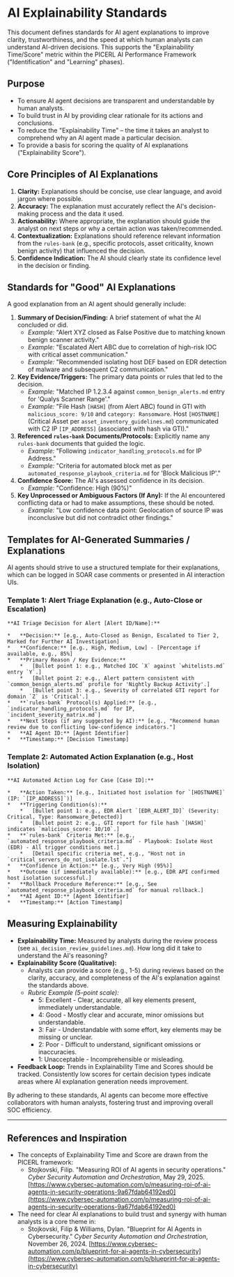# AI Explainability Standards

This document defines standards for AI agent explanations to improve clarity, trustworthiness, and the speed at which human analysts can understand AI-driven decisions. This supports the "Explainability Time/Score" metric within the PICERL AI Performance Framework ("Identification" and "Learning" phases).

## Purpose

-   To ensure AI agent decisions are transparent and understandable by human analysts.
-   To build trust in AI by providing clear rationale for its actions and conclusions.
-   To reduce the "Explainability Time" – the time it takes an analyst to comprehend why an AI agent made a particular decision.
-   To provide a basis for scoring the quality of AI explanations ("Explainability Score").

## Core Principles of AI Explanations

1.  **Clarity:** Explanations should be concise, use clear language, and avoid jargon where possible.
2.  **Accuracy:** The explanation must accurately reflect the AI's decision-making process and the data it used.
3.  **Actionability:** Where appropriate, the explanation should guide the analyst on next steps or why a certain action was taken/recommended.
4.  **Contextualization:** Explanations should reference relevant information from the `rules-bank` (e.g., specific protocols, asset criticality, known benign activity) that influenced the decision.
5.  **Confidence Indication:** The AI should clearly state its confidence level in the decision or finding.

## Standards for "Good" AI Explanations

A good explanation from an AI agent should generally include:

1.  **Summary of Decision/Finding:** A brief statement of what the AI concluded or did.
    -   *Example:* "Alert XYZ closed as False Positive due to matching known benign scanner activity."
    -   *Example:* "Escalated Alert ABC due to correlation of high-risk IOC with critical asset communication."
    -   *Example:* "Recommended isolating host DEF based on EDR detection of malware and subsequent C2 communication."
2.  **Key Evidence/Triggers:** The primary data points or rules that led to the decision.
    -   *Example:* "Matched IP 1.2.3.4 against `common_benign_alerts.md` entry for 'Qualys Scanner Range'."
    -   *Example:* "File Hash `[HASH]` (from Alert ABC) found in GTI with `malicious_score: 9/10` and `category: Ransomware`. Host `[HOSTNAME]` (Critical Asset per `asset_inventory_guidelines.md`) communicated with C2 IP `[IP_ADDRESS]` (associated with hash via GTI)."
3.  **Referenced `rules-bank` Documents/Protocols:** Explicitly name any `rules-bank` documents that guided the logic.
    -   *Example:* "Following `indicator_handling_protocols.md` for IP Address."
    -   *Example:* "Criteria for automated block met as per `automated_response_playbook_criteria.md` for 'Block Malicious IP'."
4.  **Confidence Score:** The AI's assessed confidence in its decision.
    -   *Example:* "Confidence: High (90%)"
5.  **Key Unprocessed or Ambiguous Factors (If Any):** If the AI encountered conflicting data or had to make assumptions, these should be noted.
    -   *Example:* "Low confidence data point: Geolocation of source IP was inconclusive but did not contradict other findings."

## Templates for AI-Generated Summaries / Explanations

AI agents should strive to use a structured template for their explanations, which can be logged in SOAR case comments or presented in AI interaction UIs.

### Template 1: Alert Triage Explanation (e.g., Auto-Close or Escalation)

```
**AI Triage Decision for Alert [Alert ID/Name]:**

*   **Decision:** [e.g., Auto-Closed as Benign, Escalated to Tier 2, Marked for Further AI Investigation]
*   **Confidence:** [e.g., High, Medium, Low] - [Percentage if available, e.g., 85%]
*   **Primary Reason / Key Evidence:**
    *   [Bullet point 1: e.g., Matched IOC `X` against `whitelists.md` entry `Y`.]
    *   [Bullet point 2: e.g., Alert pattern consistent with `common_benign_alerts.md` profile for 'Nightly Backup Activity'.]
    *   [Bullet point 3: e.g., Severity of correlated GTI report for domain `Z` is 'Critical'.]
*   **`rules-bank` Protocol(s) Applied:** [e.g., `indicator_handling_protocols.md` for IP, `incident_severity_matrix.md`]
*   **Next Steps (if any suggested by AI):** [e.g., "Recommend human review due to conflicting low-confidence indicators."]
*   **AI Agent ID:** [Agent Identifier]
*   **Timestamp:** [Decision Timestamp]
```

### Template 2: Automated Action Explanation (e.g., Host Isolation)

```
**AI Automated Action Log for Case [Case ID]:**

*   **Action Taken:** [e.g., Initiated host isolation for `[HOSTNAME]` (IP: `[IP_ADDRESS]`)]
*   **Triggering Condition(s):**
    *   [Bullet point 1: e.g., EDR Alert `[EDR_ALERT_ID]` (Severity: Critical, Type: Ransomware_Detected)]
    *   [Bullet point 2: e.g., GTI report for file hash `[HASH]` indicates `malicious_score: 10/10`.]
*   **`rules-bank` Criteria Met:** [e.g., `automated_response_playbook_criteria.md` - Playbook: Isolate Host (EDR) - All trigger conditions met.]
    *   [Detail specific criteria met, e.g., "Host not in `critical_servers_do_not_isolate.lst`."]
*   **Confidence in Action:** [e.g., Very High (95%)]
*   **Outcome (if immediately available):** [e.g., EDR API confirmed host isolation successful.]
*   **Rollback Procedure Reference:** [e.g., See `automated_response_playbook_criteria.md` for manual rollback.]
*   **AI Agent ID:** [Agent Identifier]
*   **Timestamp:** [Action Timestamp]
```

## Measuring Explainability

-   **Explainability Time:** Measured by analysts during the review process (see `ai_decision_review_guidelines.md`). How long did it take to understand the AI's reasoning?
-   **Explainability Score (Qualitative):**
    -   Analysts can provide a score (e.g., 1-5) during reviews based on the clarity, accuracy, and completeness of the AI's explanation against the standards above.
    -   *Rubric Example (5-point scale):*
        -   5: Excellent - Clear, accurate, all key elements present, immediately understandable.
        -   4: Good - Mostly clear and accurate, minor omissions but understandable.
        -   3: Fair - Understandable with some effort, key elements may be missing or unclear.
        -   2: Poor - Difficult to understand, significant omissions or inaccuracies.
        -   1: Unacceptable - Incomprehensible or misleading.
-   **Feedback Loop:** Trends in Explainability Time and Scores should be tracked. Consistently low scores for certain decision types indicate areas where AI explanation generation needs improvement.

By adhering to these standards, AI agents can become more effective collaborators with human analysts, fostering trust and improving overall SOC efficiency.

---

## References and Inspiration

-   The concepts of Explainability Time and Score are drawn from the PICERL framework:
    -   Stojkovski, Filip. "Measuring ROI of AI agents in security operations." *Cyber Security Automation and Orchestration*, May 29, 2025. [https://www.cybersec-automation.com/p/measuring-roi-of-ai-agents-in-security-operations-9a67fdab64192ed0](https://www.cybersec-automation.com/p/measuring-roi-of-ai-agents-in-security-operations-9a67fdab64192ed0)
-   The need for clear AI explanations to build trust and synergy with human analysts is a core theme in:
    -   Stojkovski, Filip & Williams, Dylan. "Blueprint for AI Agents in Cybersecurity." *Cyber Security Automation and Orchestration*, November 26, 2024. [https://www.cybersec-automation.com/p/blueprint-for-ai-agents-in-cybersecurity](https://www.cybersec-automation.com/p/blueprint-for-ai-agents-in-cybersecurity)
